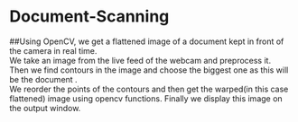 # Document-Scanning
##Using OpenCV, we get a flattened image of a document kept in front of the camera in real time.  
We take an image from the live feed of the webcam and preprocess it.  
Then we find contours in the image and choose the biggest one as this will be the document .  
We reorder the points of the contours and then get the warped(in this case flattened) image using opencv functions.
Finally we display this image on the output window.
